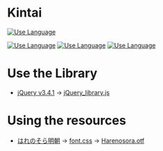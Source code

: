 # Kintai
  
[![Use Language](http://img.shields.io/badge/language-JP.ja.utf8-silver.svg?style=flat)](README.md)
    
[![Use Language](http://img.shields.io/badge/language-HTML-yellow.svg?style=flat)](README.md)
[![Use Language](http://img.shields.io/badge/language-JavaScript-yellow.svg?style=flat)](README.md)
[![Use Language](http://img.shields.io/badge/language-CSS-yellow.svg?style=flat)](README.md)
 
 
 
# Use the Library
- [jQuery v3.4.1](https://jquery.com/) -> [jQuery_library.js](/lib/jQuery_library.js)
  
# Using the resources
- [はれのそら明朝](https://fontopo.com/?p=377) -> [font.css](/lib/font.css) -> [Harenosora.otf](/lib/font/Harenosora.otf)
  
